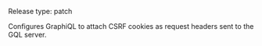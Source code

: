 Release type: patch

Configures GraphiQL to attach CSRF cookies as request headers sent to the GQL server.
